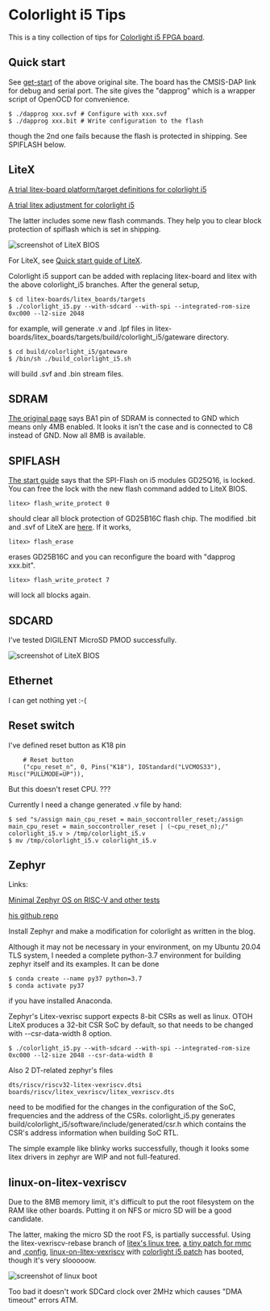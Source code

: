 # Colorlight i5 Tips

This is a tiny collection of tips for [Colorlight i5 FPGA board](https://github.com/wuxx/Colorlight-FPGA-Projects).

## Quick start

See [get-start](https://github.com/wuxx/Colorlight-FPGA-Projects/blob/master/get-start.md) of the above original site. The board has the CMSIS-DAP link for debug and serial port. The site gives the "dapprog" which is a wrapper script of OpenOCD for convenience.

```
$ ./dapprog xxx.svf # Configure with xxx.svf
$ ./dapprog xxx.bit # Write configuration to the flash
```

though the 2nd one fails because the flash is protected in shipping. See SPIFLASH below.

## LiteX

[A trial litex-board platform/target definitions for colorlight i5](https://github.com/kazkojima/litex-boards/tree/colorlight_i5)

[A trial litex adjustment for colorlight i5](https://github.com/kazkojima/litex/tree/colorlight_i5)

The latter includes some new flash commands. They help you to clear block protection of spiflash which is set in shipping.

![screenshot of LiteX BIOS](https://github.com/kazkojima/colorlight-i5-tips/blob/main/images/flash-cmd-added.jpg)

For LiteX, see [Quick start guide of LiteX](https://github.com/enjoy-digital/litex#quick-start-guide).

Colorlight i5 support can be added with replacing litex-board and litex with the above colorlight_i5 branches. After the general setup,

```
$ cd litex-boards/litex_boards/targets
$ ./colorlight_i5.py --with-sdcard --with-spi --integrated-rom-size 0xc000 --l2-size 2048
```

for example, will generate .v and .lpf files in litex-boards/litex_boards/targets/build/colorlight_i5/gateware directory.

```
$ cd build/colorlight_i5/gateware
$ /bin/sh ./build_colorlight_i5.sh
```

will build .svf and .bin stream files.

## SDRAM

[The original page](https://github.com/wuxx/Colorlight-FPGA-Projects#sdram-u18) says BA1 pin of SDRAM is connected to GND which means only 4MB enabled. It looks it isn't the case and is connected to C8 instead of GND. Now all 8MB is available.

## SPIFLASH

[The start guide](https://github.com/wuxx/Colorlight-FPGA-Projects/blob/master/get-start.md) says that the SPI-Flash on i5 modules GD25Q16, is locked. You can free the lock with the new flash command added to LiteX BIOS.

```
litex> flash_write_protect 0
```

should clear all block protection of GD25B16C flash chip. The modified .bit and .svf of LiteX are [here](https://github.com/kazkojima/colorlight-i5-tips/streams). If it works,

```
litex> flash_erase
```

erases GD25B16C and you can reconfigure the board with "dapprog xxx.bit".

```
litex> flash_write_protect 7
```

will lock all blocks again.

## SDCARD

I've tested DIGILENT MicroSD PMOD successfully.

![screenshot of LiteX BIOS](https://github.com/kazkojima/colorlight-i5-tips/blob/main/images/uSD-pmod.jpg)

## Ethernet

I can get nothing yet :-(

## Reset switch

I've defined reset button as K18 pin

```
    # Reset button
    ("cpu_reset_n", 0, Pins("K18"), IOStandard("LVCMOS33"), Misc("PULLMODE=UP")),
```

But this doesn't reset CPU. ???

Currently I need a change generated .v file by hand:

```
$ sed "s/assign main_cpu_reset = main_soccontroller_reset;/assign main_cpu_reset = main_soccontroller_reset | (~cpu_reset_n);/" colorlight_i5.v > /tmp/colorlight_i5.v
$ mv /tmp/colorlight_i5.v colorlight_i5.v
```

## Zephyr

Links:

[Minimal Zephyr OS on RISC-V and other tests](https://blog.pcbxprt.com/index.php/2020/07/26/minimal-zephyr-os-on-risc-v-and-other-tests/)

[his github repo](https://github.com/ghent360/riscvOnColorlight-5A-75B)

Install Zephyr and make a modification for colorlight as written in the blog.

Although it may not be necessary in your environment, on my Ubuntu 20.04 TLS system, I needed a complete python-3.7 environment for building zephyr itself and its examples. It can be done

```
$ conda create --name py37 python=3.7
$ conda activate py37
```

if you have installed Anaconda.

Zephyr's Litex-vexrisc support expects 8-bit CSRs as well as linux. OTOH LiteX produces a 32-bit CSR SoC by default, so that needs to be changed with --csr-data-width 8 option.

```
$ ./colorlight_i5.py --with-sdcard --with-spi --integrated-rom-size 0xc000 --l2-size 2048 --csr-data-width 8
```

Also 2 DT-related zephyr's files

```
dts/riscv/riscv32-litex-vexriscv.dtsi
boards/riscv/litex_vexriscv/litex_vexriscv.dts
```

need to be modified for the changes in the configuration of the SoC, frequencies and the address of the CSRs. colorlight_i5.py generates build/colorlight_i5/software/include/generated/csr.h which contains the CSR's address information when building SoC RTL.

The simple example like blinky works successfully, though it looks some litex drivers in zephyr are WIP and not full-featured.

## linux-on-litex-vexriscv

Due to the 8MB memory limit, it's difficult to put the root filesystem on the RAM like other boards. Putting it on NFS or micro SD will be a good candidate.

The latter, making the micro SD the root FS, is partially successful. Using the litex-vexriscv-rebase branch of [litex's linux tree](https://github.com/litex-hub/linux.git), [a tiny patch for mmc](https://github.com/kazkojima/colorlight-i5-tips/blob/main/linux/linux-litex-vexriscv-rebase-mmc.patch) and [.config](https://github.com/kazkojima/colorlight-i5-tips/blob/main/linux/defconfig-colorlight-i5), [linux-on-litex-vexriscv](https://github.com/litex-hub/linux-on-litex-vexriscv)
 with [colorlight i5 patch](https://github.com/kazkojima/colorlight-i5-tips/blob/main/linux/linux-on-litex-vexriscv-colorlight-i5.patch) has booted, though it's very slooooow.

![screenshot of linux boot](https://github.com/kazkojima/colorlight-i5-tips/blob/main/images/boot-on-sdcard.png)

Too bad it doesn't work SDCard clock over 2MHz which causes "DMA timeout" errors ATM.
